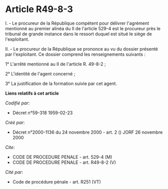 # Article R49-8-3

I. - Le procureur de la République compétent pour délivrer l'agrément mentionné au premier alinéa du II de l'article 529-4
est le procureur près le tribunal de grande instance dans le ressort duquel est situé le siège de l'exploitant.

II. - Le procureur de la République se prononce au vu du dossier présenté par l'exploitant. Ce dossier comprend les
renseignements suivants :

1° L'arrêté mentionné au II de l'article R. 49-8-2 ;

2° L'identité de l'agent concerné ;

3° La justification de la formation suivie par cet agent.

**Liens relatifs à cet article**

_Codifié par_:

  - Décret n°59-318 1959-02-23

_Créé par_:

  - Décret n°2000-1136 du 24 novembre 2000 - art. 2 () JORF 26 novembre 2000

_Cite_:

  - CODE DE PROCEDURE PENALE - art. 529-4 (M)
  - CODE DE PROCEDURE PENALE - art. R49-8-2 (V)

_Cité par_:

  - Code de procédure pénale - art. R251 (VT)
